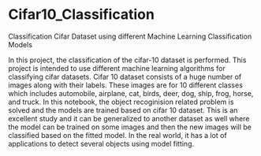 # Cifar10_Classification
Classification Cifar Dataset using different Machine Learning Classification Models

In this project, the classification of the cifar-10 dataset is performed. This project is intended to use different machine learning algorithms for classifying cifar datasets. Cifar 10 dataset consists of a huge number of images along with their labels. These images are for 10 different classes which includes automobile, airplane, cat, birds, deer, dog, ship, frog, horse, and truck. In this notebook, the object recoginision related problem is solved and the models are trained based on cifar 10 dataset. This is an excellent study and it can be generalized to another dataset as well where the model can be trained on some images and then the new images will be classified based on the fitted model. In the real world, it has a lot of applications to detect several objects using model fitting.
